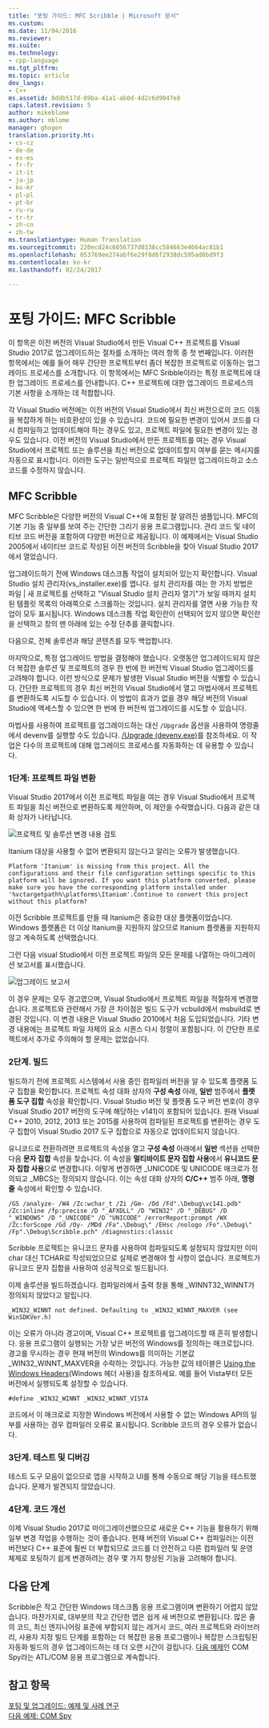 ```yaml
---
title: "포팅 가이드: MFC Scribble | Microsoft 문서"
ms.custom: 
ms.date: 11/04/2016
ms.reviewer: 
ms.suite: 
ms.technology:
- cpp-language
ms.tgt_pltfrm: 
ms.topic: article
dev_langs:
- C++
ms.assetid: 8ddb517d-89ba-41a1-ab0d-4d2c6d9047e8
caps.latest.revision: 5
author: mikeblome
ms.author: mblome
manager: ghogen
translation.priority.ht:
- cs-cz
- de-de
- es-es
- fr-fr
- it-it
- ja-jp
- ko-kr
- pl-pl
- pt-br
- ru-ru
- tr-tr
- zh-cn
- zh-tw
ms.translationtype: Human Translation
ms.sourcegitcommit: 220ecd24c6056737d0338cc584663e4664ac81b1
ms.openlocfilehash: 053769ee274abf6e29f8d6f2938dc595ad8bd9f3
ms.contentlocale: ko-kr
ms.lasthandoff: 02/24/2017

---
```

# <a name="porting-guide-mfc-scribble"></a>포팅 가이드: MFC Scribble
이 항목은 이전 버전의 Visual Studio에서 만든 Visual C++ 프로젝트를 Visual Studio 2017로 업그레이드하는 절차를 소개하는 여러 항목 중 첫 번째입니다. 이러한 항목에서는 예를 들어 매우 간단한 프로젝트부터 좀더 복잡한 프로젝트로 이동하는 업그레이드 프로세스를 소개합니다. 이 항목에서는 MFC Sribble이라는 특정 프로젝트에 대한 업그레이드 프로세스를 안내합니다. C++ 프로젝트에 대한 업그레이드 프로세스의 기본 사항을 소개하는 데 적합합니다.  
  
 각 Visual Studio 버전에는 이전 버전의 Visual Studio에서 최신 버전으로의 코드 이동을 복잡하게 하는 비호환성이 있을 수 있습니다. 코드에 필요한 변경이 있어서 코드를 다시 컴파일하고 업데이트해야 하는 경우도 있고, 프로젝트 파일에 필요한 변경이 있는 경우도 있습니다. 이전 버전의 Visual Studio에서 만든 프로젝트를 여는 경우 Visual Studio에서 프로젝트 또는 솔루션을 최신 버전으로 업데이트할지 여부를 묻는 메시지를 자동으로 표시합니다. 이러한 도구는 일반적으로 프로젝트 파일만 업그레이드하고 소스 코드를 수정하지 않습니다.  
  
## <a name="mfc-scribble"></a>MFC Scribble  
 MFC Scribble은 다양한 버전의 Visual C++에 포함된 잘 알려진 샘플입니다. MFC의 기본 기능 중 일부를 보여 주는 간단한 그리기 응용 프로그램입니다. 관리 코드 및 네이티브 코드 버전을 포함하여 다양한 버전으로 제공됩니다. 이 예제에서는 Visual Studio 2005에서 네이티브 코드로 작성된 이전 버전의 Scribble을 찾아 Visual Studio 2017에서 열었습니다.  
  
 업그레이드하기 전에 Windows 데스크톱 작업이 설치되어 있는지 확인합니다. Visual Studio 설치 관리자(vs_installer.exe)를 엽니다. 설치 관리자를 여는 한 가지 방법은 파일 | 새 프로젝트를 선택하고 "Visual Studio 설치 관리자 열기"가 보일 때까지 설치된 템플릿 목록의 아래쪽으로 스크롤하는 것입니다. 설치 관리자를 열면 사용 가능한 작업이 모두 표시됩니다. Windows 데스크톱 작업 확인란이 선택되어 있지 않으면 확인란을 선택하고 창의 맨 아래에 있는 수정 단추를 클릭합니다. 


 다음으로, 전체 솔루션과 해당 콘텐츠를 모두 백업합니다. 
 
 마지막으로, 특정 업그레이드 방법을 결정해야 했습니다. 오랫동안 업그레이드되지 않은 더 복잡한 솔루션 및 프로젝트의 경우 한 번에 한 버전씩 Visual Studio 업그레이드를 고려해야 합니다. 이런 방식으로 문제가 발생한 Visual Studio 버전을 식별할 수 있습니다. 간단한 프로젝트의 경우 최신 버전의 Visual Studio에서 열고 마법사에서 프로젝트를 변환하도록 시도할 수 있습니다. 이 방법이 효과가 없을 경우 해당 버전의 Visual Studio에 액세스할 수 있으면 한 번에 한 버전씩 업그레이드를 시도할 수 있습니다.  
  
 마법사를 사용하여 프로젝트를 업그레이드하는 대신 `/Upgrade` 옵션을 사용하여 명령줄에서 devenv를 실행할 수도 있습니다. [/Upgrade (devenv.exe)](/visualstudio/ide/reference/upgrade-devenv-exe)를 참조하세요. 이 작업은 다수의 프로젝트에 대해 업그레이드 프로세스를 자동화하는 데 유용할 수 있습니다.  
  
### <a name="step-1-converting-the-project-file"></a>1단계: 프로젝트 파일 변환  
 Visual Studio 2017에서 이전 프로젝트 파일을 여는 경우 Visual Studio에서 프로젝트 파일을 최신 버전으로 변환하도록 제안하며, 이 제안을 수락했습니다. 다음과 같은 대화 상자가 나타납니다.  
  
 ![프로젝트 및 솔루션 변경 내용 검토](../porting/media/scribbleprojectupgrade.PNG "ScribbleProjectUpgrade")  
  
 Itanium 대상을 사용할 수 없어 변환되지 않는다고 알리는 오류가 발생했습니다.  
  
```Output  
Platform 'Itanium' is missing from this project. All the configurations and their file configuration settings specific to this platform will be ignored. If you want this platform converted, please make sure you have the corresponding platform installed under '%vctargetpath%\platforms\Itanium'.Continue to convert this project without this platform?  
```  
  
 이전 Scribble 프로젝트를 만들 때 Itanium은 중요한 대상 플랫폼이었습니다. Windows 플랫폼은 더 이상 Itanium을 지원하지 않으므로 Itanium 플랫폼을 지원하지 않고 계속하도록 선택했습니다.  
  
 그런 다음 visual Studio에서 이전 프로젝트 파일의 모든 문제를 나열하는 마이그레이션 보고서를 표시했습니다.  
  
 ![업그레이드 보고서](../porting/media/scribblemigrationreport.PNG "ScribbleMigrationReport")  
  
 이 경우 문제는 모두 경고였으며, Visual Studio에서 프로젝트 파일을 적절하게 변경했습니다. 프로젝트와 관련해서 가장 큰 차이점은 빌드 도구가 vcbuild에서 msbuild로 변경된 것입니다. 이 변경 내용은 Visual Studio 2010에서 처음 도입되었습니다. 기타 변경 내용에는 프로젝트 파일 자체의 요소 시퀀스 다시 정렬이 포함됩니다. 이 간단한 프로젝트에서 추가로 주의해야 할 문제는 없었습니다.  
  
### <a name="step-2-getting-it-to-build"></a>2단계. 빌드  
 빌드하기 전에 프로젝트 시스템에서 사용 중인 컴파일러 버전을 알 수 있도록 플랫폼 도구 집합을 확인합니다. 프로젝트 속성 대화 상자의 **구성 속성** 아래, **일반** 범주에서 **플랫폼 도구 집합** 속성을 확인합니다. Visual Studio 버전 및 플랫폼 도구 버전 번호(이 경우 Visual Studio 2017 버전의 도구에 해당하는 v141)이 포함되어 있습니다. 원래 Visual C++ 2010, 2012, 2013 또는 2015를 사용하여 컴파일된 프로젝트를 변환하는 경우 도구 집합이 Visual Studio 2017 도구 집합으로 자동으로 업데이트되지 않습니다.   
  
  유니코드로 전환하려면 프로젝트의 속성을 열고 **구성 속성** 아래에서 **일반** 섹션을 선택한 다음 **문자 집합** 속성을 찾습니다. 이 속성을 **멀티바이트 문자 집합 사용**에서 **유니코드 문자 집합 사용**으로 변경합니다. 이렇게 변경하면 _UNICODE 및 UNICODE 매크로가 정의되고 _MBCS는 정의되지 않습니다. 이는 속성 대화 상자의 **C/C++** 범주 아래, **명령줄** 속성에서 확인할 수 있습니다.  
  
```Output  
/GS /analyze- /W4 /Zc:wchar_t /Zi /Gm- /Od /Fd".\Debug\vc141.pdb" /Zc:inline /fp:precise /D "_AFXDLL" /D "WIN32" /D "_DEBUG" /D "_WINDOWS" /D "_UNICODE" /D "UNICODE" /errorReport:prompt /WX /Zc:forScope /Gd /Oy- /MDd /Fa".\Debug\" /EHsc /nologo /Fo".\Debug\" /Fp".\Debug\Scribble.pch" /diagnostics:classic 
```  
  
 Scribble 프로젝트는 유니코드 문자를 사용하여 컴파일되도록 설정되지 않았지만 이미 char 대신 TCHAR로 작성되었으므로 실제로 변경해야 할 사항이 없습니다. 프로젝트가 유니코드 문자 집합을 사용하여 성공적으로 빌드됩니다.  
  
 이제 솔루션을 빌드하겠습니다. 컴파일러에서 출력 창을 통해 _WINNT32_WINNT가 정의되지 않았다고 알립니다.  
  
```Output  
_WIN32_WINNT not defined. Defaulting to _WIN32_WINNT_MAXVER (see WinSDKVer.h)  
```  
  
 이는 오류가 아니라 경고이며, Visual C++ 프로젝트를 업그레이드할 때 흔히 발생합니다. 응용 프로그램이 실행되는 가장 낮은 버전의 Windows를 정의하는 매크로입니다. 경고를 무시하는 경우 현재 버전의 Windows를 의미하는 기본값 _WIN32_WINNT_MAXVER을 수락하는 것입니다. 가능한 값의 테이블은 [Using the Windows Headers](https://msdn.microsoft.com/en-us/library/aa383745.aspx)(Windows 헤더 사용)을 참조하세요. 예를 들어 Vista부터 모든 버전에서 실행되도록 설정할 수 있습니다.  
  
```  
#define _WIN32_WINNT _WIN32_WINNT_VISTA  
```  
  
 코드에서 이 매크로로 지정한 Windows 버전에서 사용할 수 없는 Windows API의 일부를 사용하는 경우 컴파일러 오류로 표시됩니다. Scribble 코드의 경우 오류가 없습니다.  
  
### <a name="step-3-testing-and-debugging"></a>3단계. 테스트 및 디버깅  
 테스트 도구 모음이 없으므로 앱을 시작하고 UI를 통해 수동으로 해당 기능을 테스트했습니다. 문제가 발견되지 않았습니다.  
  
### <a name="step-4-improve-the-code"></a>4단계. 코드 개선  
 이제 Visual Studio 2017로 마이그레이션했으므로 새로운 C++ 기능을 활용하기 위해 일부 변경 작업을 수행하는 것이 좋습니다. 현재 버전의 Visual C++ 컴파일러는 이전 버전보다 C++ 표준에 훨씬 더 부합되므로 코드를 더 안전하고 다른 컴파일러 및 운영 체제로 포팅하기 쉽게 변경하려는 경우 몇 가지 향상된 기능을 고려해야 합니다.  
  
## <a name="next-steps"></a>다음 단계  
 Scribble은 작고 간단한 Windows 데스크톱 응용 프로그램이며 변환하기 어렵지 않았습니다. 마찬가지로, 대부분의 작고 간단한 앱은 쉽게 새 버전으로 변환됩니다.  많은 줄의 코드, 최신 엔지니어링 표준에 부합되지 않는 레거시 코드, 여러 프로젝트와 라이브러리, 사용자 지정 빌드 단계를 포함하는 더 복잡한 응용 프로그램이나 복잡한 스크립팅된 자동화 빌드의 경우 업그레이드하는 데 더 오랜 시간이 걸립니다. [다음 예제](../porting/porting-guide-com-spy.md)인 COM Spy라는 ATL/COM 응용 프로그램으로 계속합니다.  
  
## <a name="see-also"></a>참고 항목  
 [포팅 및 업그레이드: 예제 및 사례 연구](../porting/porting-and-upgrading-examples-and-case-studies.md)   
 [다음 예제: COM Spy](../porting/porting-guide-com-spy.md)


